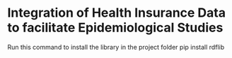 # Integration of Health Insurance Data to facilitate Epidemiological Studies

Run this command to install the library in the project folder
pip install rdflib
